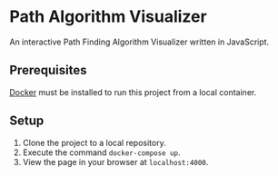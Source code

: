 # Path Algorithm Visualizer

An interactive Path Finding Algorithm Visualizer written in JavaScript.

## Prerequisites

[Docker](https://www.docker.com) must be installed to run this project from a local container.

## Setup

1. Clone the project to a local repository.
2. Execute the command `docker-compose up`.
3. View the page in your browser at `localhost:4000`.
